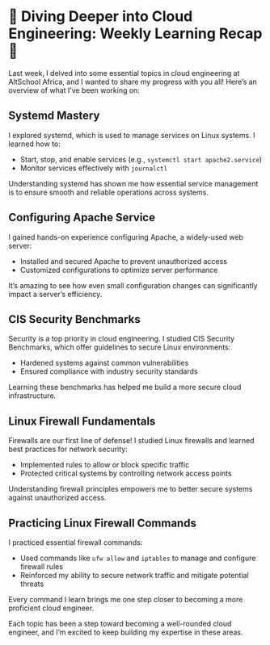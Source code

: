 # 🚀 Diving Deeper into Cloud Engineering: Weekly Learning Recap 🚀

Last week, I delved into some essential topics in cloud engineering at AltSchool Africa, and I wanted to share my progress with you all! Here’s an overview of what I’ve been working on:

## Systemd Mastery
I explored systemd, which is used to manage services on Linux systems. I learned how to:
- Start, stop, and enable services (e.g., `systemctl start apache2.service`)
- Monitor services effectively with `journalctl`

Understanding systemd has shown me how essential service management is to ensure smooth and reliable operations across systems.

## Configuring Apache Service
I gained hands-on experience configuring Apache, a widely-used web server:
- Installed and secured Apache to prevent unauthorized access
- Customized configurations to optimize server performance

It’s amazing to see how even small configuration changes can significantly impact a server’s efficiency.

## CIS Security Benchmarks
Security is a top priority in cloud engineering. I studied CIS Security Benchmarks, which offer guidelines to secure Linux environments:
- Hardened systems against common vulnerabilities
- Ensured compliance with industry security standards

Learning these benchmarks has helped me build a more secure cloud infrastructure.

## Linux Firewall Fundamentals
Firewalls are our first line of defense! I studied Linux firewalls and learned best practices for network security:
- Implemented rules to allow or block specific traffic
- Protected critical systems by controlling network access points

Understanding firewall principles empowers me to better secure systems against unauthorized access.

## Practicing Linux Firewall Commands
I practiced essential firewall commands:
- Used commands like `ufw allow` and `iptables` to manage and configure firewall rules
- Reinforced my ability to secure network traffic and mitigate potential threats

Every command I learn brings me one step closer to becoming a more proficient cloud engineer.


Each topic has been a step toward becoming a well-rounded cloud engineer, and I’m excited to keep building my expertise in these areas. 
